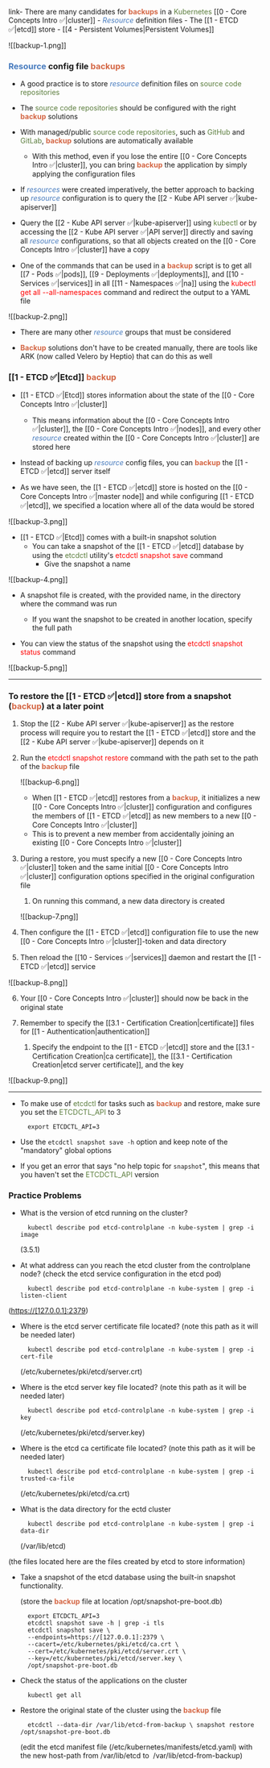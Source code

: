 link- There are many candidates for <b><span style="color:#d46644">backups</span></b> in a <span style="color:#5c7e3e">Kubernetes</span> [[0 - Core Concepts Intro ✅|cluster]]
	- <i><span style="color:#477bbe">Resource</span></i> definition files
	- The [[1 - ETCD ✅|etcd]] store
	- [[4 - Persistent Volumes|Persistent Volumes]]

![[backup-1.png]]

### <span style="color:#477bbe">Resource</span> config file <b><span style="color:#d46644">backups</span></b>

- A good practice is to store <i><span style="color:#477bbe">resource</span></i> definition files on <span style="color:#5c7e3e">source code repositories</span>

- The <span style="color:#5c7e3e">source code repositories</span> should be configured with the right <b><span style="color:#d46644">backup</span></b> solutions

- With managed/public <span style="color:#5c7e3e">source code repositories</span>, such as <span style="color:#5c7e3e">GitHub</span> and <span style="color:#5c7e3e">GitLab</span>, <b><span style="color:#d46644">backup</span></b> solutions are automatically available
	- With this method, even if you lose the entire [[0 - Core Concepts Intro ✅|cluster]], you can bring <b><span style="color:#d46644">backup</span></b> the application by simply applying the configuration files

- If <i><span style="color:#477bbe">resources</span></i> were created imperatively, the better approach to backing up <i><span style="color:#477bbe">resource</span></i> configuration is to query the [[2 - Kube API server ✅|kube-apiserver]]

- Query the [[2 - Kube API server ✅|kube-apiserver]] using <span style="color:#5c7e3e">kubectl</span> or by accessing the [[2 - Kube API server ✅|API server]] directly and saving all <i><span style="color:#477bbe">resource</span></i> configurations, so that all objects created on the [[0 - Core Concepts Intro ✅|cluster]] have a copy

- One of the commands that can be used in a <b><span style="color:#d46644">backup</span></b> script is to get all [[7 - Pods ✅|pods]], [[9 - Deployments ✅|deployments]], and [[10 - Services ✅|services]] in all [[11 - Namespaces ✅|na]] using the <span style="color:red">kubectl get all --all-namespaces</span> command and redirect the output to a YAML file

![[backup-2.png]]

- There are many other <i><span style="color:#477bbe">resource</span></i> groups that must be considered

- <b><span style="color:#d46644">Backup</span></b> solutions don't have to be created manually, there are tools like ARK (now called Velero by Heptio) that can do this as well

### [[1 - ETCD ✅|Etcd]] <b><span style="color:#d46644">backup</span></b>

- [[1 - ETCD ✅|Etcd]] stores information about the state of the [[0 - Core Concepts Intro ✅|cluster]]
	- This means information about the [[0 - Core Concepts Intro ✅|cluster]], the [[0 - Core Concepts Intro ✅|nodes]], and every other <i><span style="color:#477bbe">resource</span></i> created within the [[0 - Core Concepts Intro ✅|cluster]] are stored here

- Instead of backing up <i><span style="color:#477bbe">resource</span></i> config files, you can <b><span style="color:#d46644">backup</span></b> the [[1 - ETCD ✅|etcd]] server itself

- As we have seen, the [[1 - ETCD ✅|etcd]] store is hosted on the [[0 - Core Concepts Intro ✅|master node]] and while configuring [[1 - ETCD ✅|etcd]], we specified a location where all of the data would be stored

![[backup-3.png]]

- [[1 - ETCD ✅|Etcd]] comes with a built-in snapshot solution
	- You can take a snapshot of the [[1 - ETCD ✅|etcd]] database by using the <span style="color:#5c7e3e">etcdctl</span> utility's <span style="color:red">etcdctl snapshot save</span> command
		- Give the snapshot a name

![[backup-4.png]]

- A snapshot file is created, with the provided name, in the directory where the command was run
	- If you want the snapshot to be created in another location, specify the full path

- You can view the status of the snapshot using the <span style="color:red">etcdctl snapshot status</span> command

![[backup-5.png]]

------------------------------------------------------------------------------------------------------

### To restore the [[1 - ETCD ✅|etcd]] store from a snapshot (<b><span style="color:#d46644">backup</span></b>) at a later point

1. Stop the [[2 - Kube API server ✅|kube-apiserver]] as the restore process will require you to restart the [[1 - ETCD ✅|etcd]] store and the [[2 - Kube API server ✅|kube-apiserver]] depends on it
2. Run the <span style="color:red">etcdctl snapshot restore</span> command with the path set to the path of the <b><span style="color:#d46644">backup</span></b> file

	![[backup-6.png]]

	- When [[1 - ETCD ✅|etcd]] restores from a <b><span style="color:#d46644">backup</span></b>, it initializes a new [[0 - Core Concepts Intro ✅|cluster]] configuration and configures the members of [[1 - ETCD ✅|etcd]] as new members to a new [[0 - Core Concepts Intro ✅|cluster]]
	- This is to prevent a new member from accidentally joining an existing [[0 - Core Concepts Intro ✅|cluster]]

3. During a restore, you must specify a new [[0 - Core Concepts Intro ✅|cluster]] token and the same initial [[0 - Core Concepts Intro ✅|cluster]] configuration options specified in the original configuration file
	1. On running this command, a new data directory is created

	![[backup-7.png]]

4. Then configure the [[1 - ETCD ✅|etcd]] configuration file to use the new [[0 - Core Concepts Intro ✅|cluster]]-token and data directory

5. Then reload the [[10 - Services ✅|services]] daemon and restart the [[1 - ETCD ✅|etcd]] service

![[backup-8.png]]

6. Your [[0 - Core Concepts Intro ✅|cluster]] should now be back in the original state

7. Remember to specify the [[3.1 - Certification Creation|certificate]] files for [[1 - Authentication|authentication]]
	1. Specify the endpoint to the [[1 - ETCD ✅|etcd]] store and the [[3.1 - Certification Creation|ca certificate]], the [[3.1 - Certification Creation|etcd server certificate]], and the key

![[backup-9.png]]

------------------------------------------------------------------------------------------------------

- To make use of <span style="color:#5c7e3e">etcdctl</span> for tasks such as <b><span style="color:#d46644">backup</span></b> and restore, make sure you set the <span style="color:#5c7e3e">ETCDCTL_API </span>to 3

		export ETCDCTL_API=3

- Use the `etcdctl snapshot save -h` option and keep note of the "mandatory" global options

- If you get an error that says "no help topic for `snapshot`", this means that you haven't set the <span style="color:#5c7e3e">ETCDCTL_API </span>version

### Practice Problems

- What is the version of etcd running on the cluster?

		kubectl describe pod etcd-controlplane -n kube-system | grep -i image

	(3.5.1)

- At what address can you reach the etcd cluster from the controlplane node? (check the etcd service configuration in the etcd pod)

		kubectl describe pod etcd-controlplane -n kube-system | grep -i listen-client

([https://[127.0.0.1]:2379](https://[127.0.0.1]:2379))

- Where is the etcd server certificate file located? (note this path as it will be needed later)

		kubectl describe pod etcd-controlplane -n kube-system | grep -i cert-file

	(/etc/kubernetes/pki/etcd/server.crt)

- Where is the etcd server key file located? (note this path as it will be needed later)

		kubectl describe pod etcd-controlplane -n kube-system | grep -i key

	(/etc/kubernetes/pki/etcd/server.key)

- Where is the etcd ca certificate file located? (note this path as it will be needed later)

		kubectl describe pod etcd-controlplane -n kube-system | grep -i trusted-ca-file

	(/etc/kubernetes/pki/etcd/ca.crt)

- What is the data directory for the ectd cluster

		kubectl describe pod etcd-controlplane -n kube-system | grep -i data-dir

	(/var/lib/etcd)

(the files located here are the files created by etcd to store information)

- Take a snapshot of the etcd database using the built-in snapshot functionality.

	(store the <b><span style="color:#d46644">backup</span></b> file at location /opt/snapshot-pre-boot.db)

		export ETCDCTL_API=3
		etcdctl snapshot save -h | grep -i tls
		etcdctl snapshot save \
		--endpoints=https://[127.0.0.1]:2379 \
		--cacert=/etc/kubernetes/pki/etcd/ca.crt \
		--cert=/etc/kubernetes/pki/etcd/server.crt \
		--key=/etc/kubernetes/pki/etcd/server.key \
		/opt/snapshot-pre-boot.db

- Check the status of the applications on the cluster

		kubectl get all

- Restore the original state of the cluster using the <b><span style="color:#d46644">backup</span></b> file

		etcdctl --data-dir /var/lib/etcd-from-backup \ snapshot restore /opt/snapshot-pre-boot.db

	(edit the etcd manifest file (/etc/kubernetes/manifests/etcd.yaml) with the new host-path from /var/lib/etcd to  /var/lib/etcd-from-backup)